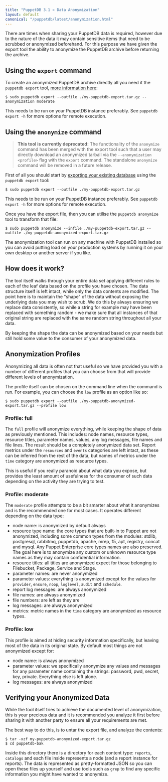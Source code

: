 ```yaml
---
title: "PuppetDB 3.1 » Data Anonymization"
layout: default
canonical: "/puppetdb/latest/anonymization.html"
---
```


There are times when sharing your PuppetDB data is required, however due to the
nature of the data it may contain sensitive items that need to be scrubbed or
anonymized beforehand. For this purpose we have given the export tool the ability
to anonymize the PuppetDB archive before returning the archive.

Using the `export` command
-----

To create an anonymized PuppetDB archive directly all you need it the `puppetdb
export` tool,
[more information here](./migrate.html#exporting-data-from-an-existing-puppetdb-database):

    $ sudo puppetdb export --outfile ./my-puppetdb-export.tar.gz --anonymization moderate

This needs to be run on your PuppetDB instance preferably. See `puppetdb export -h` for more options for remote execution.

Using the `anonymize` command
-----

> **This tool is currently deprecated:** The functionality of the `anonymize`
> command has been merged with the export tool such that a user may directly
> download an anonymized tarball via the `--anonymization <profile>` flag with
> the `export` command. The standalone `anonymize` command will be removed in a
> future release.

First of all you should start by [exporting your existing database](./migrate.html#exporting-data-from-an-existing-puppetdb-database) using the `puppetdb export` tool:

    $ sudo puppetdb export --outfile ./my-puppetdb-export.tar.gz

This needs to be run on your PuppetDB instance preferably. See `puppetdb export -h` for more options for remote execution.

Once you have the export file, then you can utilise the `puppetdb anonymize` tool to transform that file:

    $ sudo puppetdb anonymize --infile ./my-puppetdb-export.tar.gz --outfile ./my-puppetdb-anonymized-export.tar.gz

The anonymization tool can run on any machine with PuppetDB installed so you can avoid putting load on your production systems by running it on your own desktop or another server if you like.

How does it work?
-----

The tool itself walks through your entire data set applying different rules to each of the leaf data based on the profile you have chosen. The data structure itself is left intact, while only the data contents are modified. The point here is to maintain the "shape" of the data without exposing the underlying data you may wish to scrub. We do this by always ensuring we replace data consistently, so while a string for example may have been replaced with something random - we make sure that all instances of that original string are replaced with the same random string throughout all your data.

By keeping the shape the data can be anonymized based on your needs but still hold some value to the consumer of your anonymized data.

Anonymization Profiles
-----

Anonymizing all data is often not that useful so we have provided you with a number of different profiles that you can choose from that will provide different levels of anonymization.

The profile itself can be chosen on the command line when the command is run. For example, you can choose the `low` profile as an option like so:

    $ sudo puppetdb export --outfile ./my-puppetdb-anonymized-export.tar.gz --profile low

### Profile: full

The `full` profile will anonymize everything, while keeping the shape of data as previously mentioned. This includes: node names, resource types, resource titles, parameter names, values, any log messages, file names and file lines. The result should be a completely anonymized data set. Report metrics under the `resources` and `events` categories are left intact, as these can be inferred from the rest of the data, but names of metrics under the `time` category are anonymized as resource types.

This is useful if you really paranoid about what data you expose, but provides the least amount of usefulness for the consumer of such data depending on the activity they are trying to test.

### Profile: moderate

The `moderate` profile attempts to be a bit smarter about what it anonymizes and is the recommended one for most cases. It operates different depending on the data type:

* node name: is anonymized by default always
* resource type name: the core types that are built-in to Puppet are not anonymized, including some common types from the modules: stdlib, postgresql, rabbitmq, puppetdb, apache, mrep, f5, apt, registry, concat and mysql. Any Puppet Enterprise core types names are also preserved. The goal here is to anonymize any custom or unknown resource type names as they may contain confidential information.
* resource titles: all titles are anonymized expect for those belonging to Filebucket, Package, Service and Stage.
* parameter names: are never anonymized
* parameter values: everything is anonymized except for the values for `provider`, `ensure`, `noop`, `loglevel`, `audit` and `schedule`.
* report log messages: are always anonymized
* file names: are always anonymized
* file numbers: are left as they are
* log messages: are always anonymized
* metrics: metric names in the `time` category are anonymized as resource
  types.

### Profile: low

This profile is aimed at hiding security information specifically, but leaving most of the data in its original state. By default most things are not anonymized except for:

* node name: is always anonymized
* parameter values: we specifically anonymize any values and messages for any parameter name containing the strings: password, pwd, secret, key, private. Everything else is left alone.
* log messages: are always anonymized

Verifying your Anonymized Data
-----

While the tool itself tries to achieve the documented level of anonymization, this is your precious data and it is recommended you analyze it first before sharing it with another party to ensure all your requirements are met.

The best way to do this, is to untar the export file, and analyze the contents:

    $ tar -xzf my-puppetdb-anonymized-export.tar.gz
    $ cd puppetdb-bak

Inside this directory there is a directory for each content type: `reports`, `catalogs` and each file inside represents a node (and a report instance for reports). The data is represented as pretty-formatted JSON so you can open these files up yourself and use tools such as `grep` to find any specific information you might have wanted to anonymize.
